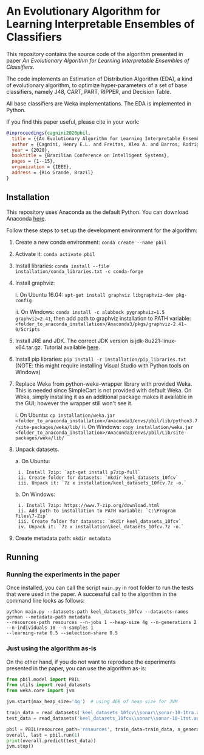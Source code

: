# An Evolutionary Algorithm for Learning Interpretable Ensembles of Classifiers

This repository contains the source code of the algorithm presented in paper _An Evolutionary Algorithm for Learning 
Interpretable Ensembles of Classifiers_.

The code implements an Estimation of Distribution Algorithm (EDA), a kind of evolutionary algorithm, to optimize 
hyper-parameters of a set of base classifiers, namely J48, CART, PART, RIPPER, and Decision Table.

All base classifiers are Weka implementations. The EDA is implemented in Python.

If you find this paper useful, please cite in your work:

```bibtex
@inproceedings{cagnini2020pbil,
  title = {{An Evolutionary Algorithm for Learning Interpretable Ensembles of Classifiers}},
  author = {Cagnini, Henry E.L. and Freitas, Alex A. and Barros, Rodrigo C.},
  year = {2020},
  booktitle = {Brazilian Conference on Intelligent Systems},
  pages = {1--15},
  organization = {IEEE},
  address = {Rio Grande, Brazil}
}
```

## Installation

This repository uses Anaconda as the default Python. You can download Anaconda 
[here](https://www.anaconda.com/products/individual).

Follow these steps to set up the development environment for the algorithm:

1. Create a new conda environment: `conda create --name pbil`
2. Activate it: `conda activate pbil`
3. Install libraries: `conda install --file installation/conda_libraries.txt -c conda-forge` 
4. Install graphviz:

    i. On Ubuntu 16.04: `apt-get install graphviz libgraphviz-dev pkg-config`
    
    ii. On Windows: `conda install -c alubbock pygraphviz=1.5 graphviz=2.41`, then add path to graphviz installation to PATH variable: `<folder_to_anaconda_installation>/Anaconda3/pkgs/graphviz-2.41-0/Scripts`    
    
5. Install JRE and JDK. The correct JDK version is jdk-8u221-linux-x64.tar.gz. Tutorial available 
[here](https://www.javahelps.com/2017/09/install-oracle-jdk-9-on-linux.html).  
6. Install pip libraries: `pip install -r installation/pip_libraries.txt` (NOTE: this might require installing 
Visual Studio with Python tools on Windows)
7. Replace Weka from python-weka-wrapper library with provided Weka. This is needed since SimpleCart is not provided 
with default Weka. On Weka, simply installing it as an additional package makes it available in the GUI; however the 
wrapper still won't see it.

    i. On Ubuntu:  `cp installation/weka.jar <folder_to_anaconda_installation>/anaconda3/envs/pbil/lib/python3.7/site-packages/weka/lib/`
    ii. On Windows: `copy installation/weka.jar <folder_to_anaconda_installation>/Anaconda3/envs/pbil/Lib/site-packages/weka/lib/`
    
8. Unpack datasets. 

    a. On Ubuntu:
    
        i. Install 7zip: `apt-get install p7zip-full`
        ii. Create folder for datasets: `mkdir keel_datasets_10fcv`  
        iii. Unpack it: `7z x installation/keel_datasets_10fcv.7z -o.`
        
    b. On Windows:
    
        i. Install 7zip: https://www.7-zip.org/download.html
        ii. Add path to installation to PATH variable: `C:\Program Files\7-Zip`
        iii. Create folder for datasets: `mkdir keel_datasets_10fcv`
        iv. Unpack it: `7z x installation\keel_datasets_10fcv.7z -o.`
        
9. Create metadata path: `mkdir metadata`

## Running
  
### Running the experiments in the paper
  
Once installed, you can call the script `main.py` in root folder to run the tests that were used in the paper.
A successful call to the algorithm in the command line looks as follows:

```
python main.py --datasets-path keel_datasets_10fcv --datasets-names german --metadata-path metadata 
--resources-path resources --n-jobs 1 --heap-size 4g --n-generations 2 --n-individuals 10 --n-samples 1 
--learning-rate 0.5 --selection-share 0.5 
```
  
### Just using the algorithm as-is

On the other hand, if you do not want to reproduce the experiments presented in the paper, you can use the algorithm 
as-is:

```python
from pbil.model import PBIL
from utils import read_datasets
from weka.core import jvm

jvm.start(max_heap_size='4g')  # using 4GB of heap size for JVM

train_data = read_datasets('keel_datasets_10fcv\\sonar\\sonar-10-1tra.arff')
test_data = read_datasets('keel_datasets_10fcv\\sonar\\sonar-10-1tst.arff')

pbil = PBIL(resources_path='resources', train_data=train_data, n_generations=2, n_individuals=10)
overall, last = pbil.run(1)
print(overall.predict(test_data))
jvm.stop()
```
